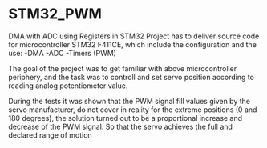 # STM32_PWM
DMA with ADC using Registers in STM32
Project has to deliver source code for microcontroller STM32 F411CE, which include the configuration and the use:
-DMA
-ADC
-Timers (PWM)

The goal of the project was to get familiar with above microcontroller periphery, and the task was to controll and set servo position according to reading analog potentiometer value. 

During the tests it was shown that the PWM signal fill values given by the servo manufacturer, do not cover in reality for the extreme positions (0 and 180 degrees), the solution turned out to be a proportional increase and decrease of the PWM signal. So that the servo achieves the full and declared range of motion

